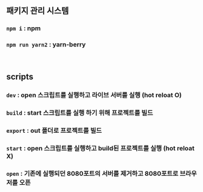 ## 패키지 관리 시스템
### `npm i` : npm
### `npm run yarn2` : yarn-berry

<br>

## scripts
### `dev` : open 스크립트를 실행하고 라이브 서버를 실행 (hot reloat O)
### `build` : start 스크립트를 실행 하기 위해 프로젝트를 빌드
### `export` : out 폴더로 프로젝트를 빌드
### `start` : open 스크립트를 실행하고 build된 프로젝트를 실행 (hot reloat X)
### `open` : 기존에 실행되던 8080포트의 서버를 제거하고 8080포트로 브라우저를 오픈
